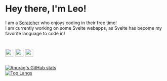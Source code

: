 <h1>Hey there, I'm Leo!</h1>

  <span>I am a <a href='https://scratch.mit.edu/users/LegoManiac04/'>Scratcher</a> who enjoys coding in their free time!</span><br>
  <span>I am currently working on some Svelte webapps, as Svelte has become my favorite language to code in!</span>

<h1><img src='https://scratch.mit.edu/images/download/icon.png' height=25px> <img src='https://emoji.gg/assets/emoji/2876_Nonbinary_Sparkling_heart.png' height=25px> <img src='https://avatars.githubusercontent.com/u/23617963?s=200&v=4' height=25px></h1>

[![Anurag's GitHub stats](https://github-readme-stats.vercel.app/api?username=LegoManiac04&show_icons=true&theme=monokai&border_radius=8px&hide_border=true&bg_color=30,ffb74d,f08080)](https://github.com/anuraghazra/github-readme-stats)<br>
[![Top Langs](https://github-readme-stats.vercel.app/api/top-langs/?username=LegoManiac04&layout=compact&theme=monokai&border_radius=8px&hide_border=true&bg_color=30,ffb74d,f08080)](https://github.com/anuraghazra/github-readme-stats)
